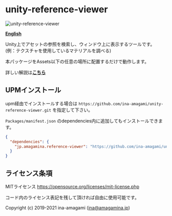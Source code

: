 # unity-reference-viewer

![unity-reference-viewer](https://amagamina.jp/blog/wp-content/uploads/2019/07/how-to-1.gif)

[**English**](README_EN.md)

Unity上でアセットの参照を検索し、ウィンドウ上に表示するツールです。  
(例：テクスチャを使用しているマテリアルを調べる)    
  
本パッケージをAssets以下の任意の場所に配置するだけで動作します。
  
詳しい解説は[**こちら**](https://amagamina.jp/blog/reference-viewer/)

## UPMインストール

upm経由でインストールする場合は `https://github.com/ina-amagami/unity-reference-viewer.git` を指定して下さい。  
  
`Packages/manifest.json` のdependencies内に追加してもインストールできます。
```json
{
  "dependencies": {
    "jp.amagamina.reference-viewer": "https://github.com/ina-amagami/unity-reference-viewer.git"
  }
}
```

## ライセンス条項

MITライセンス
https://opensource.org/licenses/mit-license.php  

コード内のライセンス表記を残して頂ければ自由に使用可能です。

Copyright (c) 2019-2021 ina-amagami (ina@amagamina.jp)
